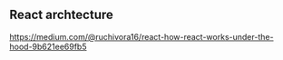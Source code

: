 ## React archtecture

https://medium.com/@ruchivora16/react-how-react-works-under-the-hood-9b621ee69fb5